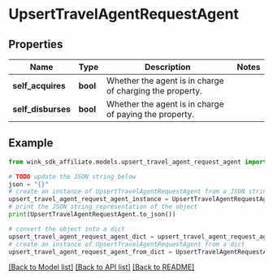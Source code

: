 # UpsertTravelAgentRequestAgent


## Properties

Name | Type | Description | Notes
------------ | ------------- | ------------- | -------------
**self_acquires** | **bool** | Whether the agent is in charge of charging the property. | 
**self_disburses** | **bool** | Whether the agent is in charge of paying the property. | 

## Example

```python
from wink_sdk_affiliate.models.upsert_travel_agent_request_agent import UpsertTravelAgentRequestAgent

# TODO update the JSON string below
json = "{}"
# create an instance of UpsertTravelAgentRequestAgent from a JSON string
upsert_travel_agent_request_agent_instance = UpsertTravelAgentRequestAgent.from_json(json)
# print the JSON string representation of the object
print(UpsertTravelAgentRequestAgent.to_json())

# convert the object into a dict
upsert_travel_agent_request_agent_dict = upsert_travel_agent_request_agent_instance.to_dict()
# create an instance of UpsertTravelAgentRequestAgent from a dict
upsert_travel_agent_request_agent_from_dict = UpsertTravelAgentRequestAgent.from_dict(upsert_travel_agent_request_agent_dict)
```
[[Back to Model list]](../README.md#documentation-for-models) [[Back to API list]](../README.md#documentation-for-api-endpoints) [[Back to README]](../README.md)


